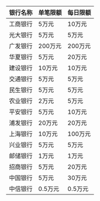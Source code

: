 



|银行名称|单笔限额|每日限额|
|---|---|---|
|工商银行|5万元|10万元|
|光大银行|5万元|5万元|
|广发银行|200万元|200万元|
|华夏银行|5万元|20万元|
|建设银行|10万元|10万元|
|交通银行|5万元|5万元|
|民生银行|5万元|5万元|
|农业银行|2万元|5万元|
|平安银行|5万元|10万元|
|浦发银行|20万元|20万元|
|上海银行|10万元|100万元|
|兴业银行|5万元|5万元|
|邮储银行|1万元|1万元|
|招商银行|5万元|20万元|
|中国银行|5万元|30万元|
|中信银行|0.5万元|0.5万元|

